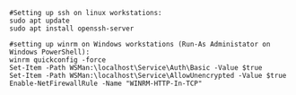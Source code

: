     #Setting up ssh on linux workstations:
    sudo apt update
    sudo apt install openssh-server
    
    #setting up winrm on Windows workstations (Run-As Administator on Windows PowerShell):
    winrm quickconfig -force
    Set-Item -Path WSMan:\localhost\Service\Auth\Basic -Value $true
    Set-Item -Path WSMan:\localhost\Service\AllowUnencrypted -Value $true
    Enable-NetFirewallRule -Name "WINRM-HTTP-In-TCP"
